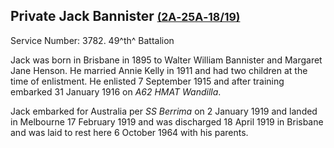 ## Private Jack Bannister <small>[(2A‑25A‑18/19)](https://brisbane.discovereverafter.com/profile/31749284 "Go to Memorial Information" )</small>

Service Number: 3782. 49^th^ Battalion

Jack was born in Brisbane in 1895 to Walter William Bannister and Margaret Jane Henson. He married Annie Kelly in 1911 and had two children at the time of enlistment. He enlisted 7 September 1915 and after training embarked 31 January 1916 on *A62 HMAT Wandilla*. 

Jack embarked for Australia per *SS Berrima* on 2 January 1919 and landed in Melbourne 17 February 1919 and was discharged 18 April 1919 in Brisbane and was laid to rest here 6 October 1964 with his parents.
